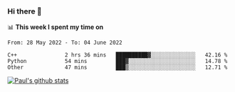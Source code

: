 ### Hi there 👋

📊 **This week I spent my time on**
<!--START_SECTION:waka-->

```text
From: 28 May 2022 - To: 04 June 2022

C++               2 hrs 36 mins   ██████████▓░░░░░░░░░░░░░░   42.16 %
Python            54 mins         ███▓░░░░░░░░░░░░░░░░░░░░░   14.78 %
Other             47 mins         ███▒░░░░░░░░░░░░░░░░░░░░░   12.71 %
```

<!--END_SECTION:waka-->


[![Paul's github stats](https://github-readme-stats.vercel.app/api?username=mickeyouyou&theme=dracula&show_icons=true)](https://github.com/anuraghazra/github-readme-stats)
